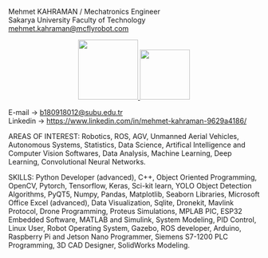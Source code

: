 Mehmet KAHRAMAN / Mechatronics Engineer  
Sakarya University Faculty of Technology
mehmet.kahraman@mcflyrobot.com

<div id="badges" align="center">
  <a href="https://www.linkedin.com/in/mehmet-kahraman-9629a4186/">
    <img src="https://img.shields.io/badge/LinkedIn-blue?logo=linkedin&logoColor=white" width="120"/>
  </a>
  <a href="https://mail.google.com/mail/u/0/#inbox?compose=CllgCKCBBNMqcpmBFGhzdprmPLFFGwMbGrPCtqqFhncQqJPJQVgWksSJtbkkDxWXDNGtxfJTbDB">
    <img src="https://img.shields.io/badge/Gmail-D14836?style=for-the-badge&logo=gmail&logoColor=white" width="100"/>
  </a>
</div>

E-mail -> b180918012@subu.edu.tr  
Linkedin -> https://www.linkedin.com/in/mehmet-kahraman-9629a4186/

AREAS OF INTEREST:
Robotics, ROS, AGV, Unmanned Aerial Vehicles, Autonomous Systems,
Statistics, Data Science, Artifical Intelligence and Computer Vision Softwares,
Data Analysis, Machine Learning, Deep Learning, Convolutional Neural Networks.

SKILLS:
Python Developer (advanced), C++, Object Oriented Programming,
OpenCV, Pytorch, Tensorflow, Keras, Sci-kit learn,
YOLO Object Detection Algorithms,
PyQT5, Numpy, Pandas, Matplotlib, Seaborn Libraries,
Microsoft Office Excel (advanced), Data Visualization,
Sqlite, Dronekit, Mavlink Protocol, Drone Programming,
Proteus Simulations, MPLAB PIC, ESP32 Embedded Software,
MATLAB and Simulink, System Modeling, PID Control,
Linux User, Robot Operating System, Gazebo, ROS developer,
Arduino, Raspberry Pi and Jetson Nano Programmer,
Siemens S7-1200 PLC Programming,
3D CAD Designer, SolidWorks Modeling.
